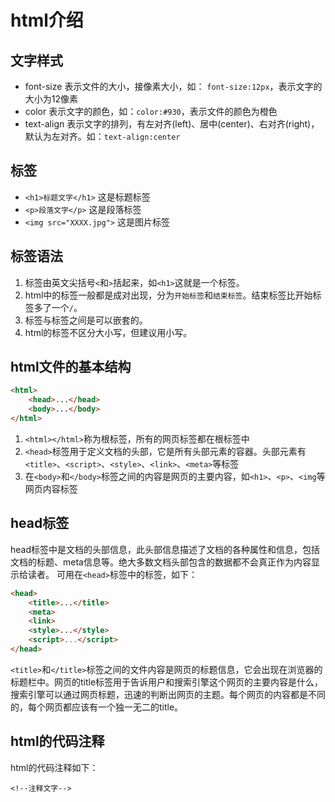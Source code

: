 # html介绍

## 文字样式

- font-size 表示文件的大小，接像素大小，如： `font-size:12px`，表示文字的大小为12像素
- color 表示文字的颜色，如：`color:#930`，表示文件的颜色为橙色
- text-align 表示文字的排列，有左对齐(left)、居中(center)、右对齐(right)，默认为左对齐。如：`text-align:center`

## 标签

- `<h1>标题文字</h1>` 这是标题标签
- `<p>段落文字</p>` 这是段落标签
- `<img src="XXXX.jpg">` 这是图片标签

## 标签语法

1. 标签由英文尖括号`<`和`>`括起来，如`<h1>`这就是一个标签。
2. html中的标签一般都是成对出现，分为`开始标签`和`结束标签`。结束标签比开始标签多了一个`/`。
3. 标签与标签之间是可以嵌套的。
4. html的标签不区分大小写，但建议用小写。

## html文件的基本结构

```html
<html>
    <head>...</head>
    <body>...</body>
</html>
```
1. `<html></html>`称为根标签，所有的网页标签都在根标签中
2. `<head>`标签用于定义文档的头部，它是所有头部元素的容器。头部元素有`<title>`、`<script>`、`<style>`、`<link>`、`<meta>`等标签
3. 在`<body>`和`</body>`标签之间的内容是网页的主要内容，如`<h1>`、`<p>`、`<img`等网页内容标签

## head标签

head标签中是文档的头部信息，此头部信息描述了文档的各种属性和信息，包括文档的标题、meta信息等。绝大多数文档头部包含的数据都不会真正作为内容显示给读者。
可用在`<head>`标签中的标签，如下：

```html
<head>
    <title>...</title>
    <meta>
    <link>
    <style>...</style>
    <script>...</script>
</head>
```

`<title>`和`</title>`标签之间的文件内容是网页的标题信息，它会出现在浏览器的标题栏中。网页的title标签用于告诉用户和搜索引擎这个网页的主要内容是什么，搜索引擎可以通过网页标题，迅速的判断出网页的主题。每个网页的内容都是不同的，每个网页都应该有一个独一无二的title。

## html的代码注释

html的代码注释如下：

`<!--注释文字-->`
